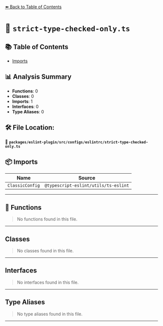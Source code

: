 [⬅️ Back to Table of Contents](../../../../../index.md)

# 📄 `strict-type-checked-only.ts`

## 📚 Table of Contents

- [Imports](#imports)

## 📊 Analysis Summary

- **Functions**: 0
- **Classes**: 0
- **Imports**: 1
- **Interfaces**: 0
- **Type Aliases**: 0

## 🛠️ File Location:
📂 **`packages/eslint-plugin/src/configs/eslintrc/strict-type-checked-only.ts`**

## 📦 Imports

| Name | Source |
|------|--------|
| `ClassicConfig` | `@typescript-eslint/utils/ts-eslint` |


---

## 🔧 Functions

> No functions found in this file.


---

## Classes

> No classes found in this file.


---

## Interfaces

> No interfaces found in this file.


---

## Type Aliases

> No type aliases found in this file.


---